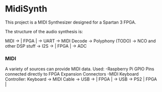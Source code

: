 # MidiSynth

This project is a MIDI Synthesizer designed for a Spartan 3 FPGA.

The structure of the audio synthesis is:

MIDI -> | FPGA | -> UART -> MIDI Decode -> Polyphony (TODO) -> NCO and other DSP stuff -> I2S -> | FPGA | -> ADC

<h3>MIDI</h3>
A variety of sources can provide MIDI data.  
Used:  
  -Raspberry Pi GPIO Pins connected directly to FPGA Expansion Connectors  
  -MIDI Keyboard Controller:  
          Keyboard -> MIDI Cable -> USB -> | FPGA | -> USB -> PS2 | FPGA |
